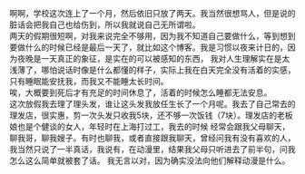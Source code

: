 啊啊，学校这次连上了一个月，然后依旧只放了两天。我当然很想骂人，但是说的脏话会把我自己也给伤到，所以我就说自己无所谓啦。  
两天的假期很短啊，对我来说完全不够用，因为我不知道自己要做什么，等到想到要做什么的时候已经是最后一天了，就比如这个博客。我是习惯以夜来计日的，因为夜晚是一天真正的象征，是实在的可以被感知的东西，
我对人生理解实在是太浅薄了，哪怕说话时像是什么都懂的样子，实际上我在白天完全没有活着的实感，只有睡眠能安抚我，而我又不能睡太长时间。  
唉，大概要到死后才有充足的时间休息了，活着的时候怎么睡都无法安息。  
这次放假我去理了理头发，谁让这头发我放任生长了一个月呢。我去了自己常去的理发店，很实惠，剪一次头发只收我5块，还不够一次饭钱（7块）。理发店的老板娘也是个健谈的女人，年轻时在上海打过工，我去的时候
经常会跟我父母聊天，聊我哥，聊我嫂子。有时也聊我，或者直接跟我聊天，曾经问我有没有喜欢的人，我当然只说了一半真话，我说有，在动漫里，结果我父母只听进去了前半句，问我怎么这么简单就被套了话。
我无言以对，因为确实没法向他们解释动漫是什么。
